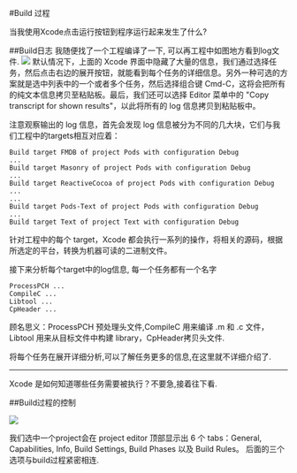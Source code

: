 #Build 过程

当我使用Xcode点击运行按钮到程序运行起来发生了什么?

##Build日志
我随便找了一个工程编译了一下, 可以再工程中如图地方看到log文件.
![](/Users/lijie/Desktop/Snip20170830_2.png)
默认情况下，上面的 Xcode 界面中隐藏了大量的信息，我们通过选择任务，然后点击右边的展开按钮，就能看到每个任务的详细信息。另外一种可选的方案就是选中列表中的一个或者多个任务，然后选择组合键 Cmd-C，这将会把所有的纯文本信息拷贝至粘贴板。最后，我们还可以选择 Editor 菜单中的 "Copy transcript for shown results"，以此将所有的 log 信息拷贝到粘贴板中。

注意观察输出的 log 信息，首先会发现 log 信息被分为不同的几大块，它们与我们工程中的targets相互对应着：

	Build target FMDB of project Pods with configuration Debug
	...
	Build target Masonry of project Pods with configuration Debug
	...
	Build target ReactiveCocoa of project Pods with configuration Debug
	...
	...
	Build target Pods-Text of project Pods with configuration Debug
	...
	Build target Text of project Text with configuration Debug
	
针对工程中的每个 target，Xcode 都会执行一系列的操作，将相关的源码，根据所选定的平台，转换为机器可读的二进制文件。

接下来分析每个target中的log信息, 每一个任务都有一个名字

	ProcessPCH ...
	CompileC ...
	Libtool ...
	CpHeader ...

顾名思义：ProcessPCH 预处理头文件,CompileC 用来编译 .m 和 .c 文件，Libtool 用来从目标文件中构建 library，CpHeader拷贝头文件.

将每个任务在展开详细分析,可以了解任务更多的信息,在这里就不详细介绍了.

---

Xcode 是如何知道哪些任务需要被执行？不要急,接着往下看.

##Build过程的控制


![](/Users/lijie/Desktop/Snip20170831_3.png)

我们选中一个project会在 project editor 顶部显示出 6 个 tabs：General, Capabilities, Info, Build Settings, Build Phases 以及 Build Rules。
后面的三个选项与build过程紧密相连.